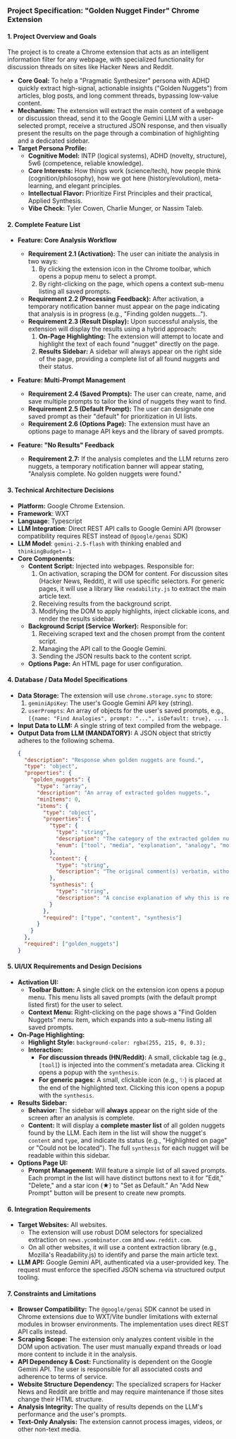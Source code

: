 ### **Project Specification: "Golden Nugget Finder" Chrome Extension**

#### **1. Project Overview and Goals**

The project is to create a Chrome extension that acts as an intelligent information filter for any webpage, with specialized functionality for discussion threads on sites like Hacker News and Reddit.

*   **Core Goal:** To help a "Pragmatic Synthesizer" persona with ADHD quickly extract high-signal, actionable insights ("Golden Nuggets") from articles, blog posts, and long comment threads, bypassing low-value content.
*   **Mechanism:** The extension will extract the main content of a webpage or discussion thread, send it to the Google Gemini LLM with a user-selected prompt, receive a structured JSON response, and then visually present the results on the page through a combination of highlighting and a dedicated sidebar.
*   **Target Persona Profile:**
    *   **Cognitive Model:** INTP (logical systems), ADHD (novelty, structure), 5w6 (competence, reliable knowledge).
    *   **Core Interests:** How things work (science/tech), how people think (cognition/philosophy), how we got here (history/evolution), meta-learning, and elegant principles.
    *   **Intellectual Flavor:** Prioritize First Principles and their practical, Applied Synthesis.
    *   **Vibe Check:** Tyler Cowen, Charlie Munger, or Nassim Taleb.

#### **2. Complete Feature List**

*   **Feature: Core Analysis Workflow**
    *   **Requirement 2.1 (Activation):** The user can initiate the analysis in two ways:
        1.  By clicking the extension icon in the Chrome toolbar, which opens a popup menu to select a prompt.
        2.  By right-clicking on the page, which opens a context sub-menu listing all saved prompts.
    *   **Requirement 2.2 (Processing Feedback):** After activation, a temporary notification banner must appear on the page indicating that analysis is in progress (e.g., "Finding golden nuggets...").
    *   **Requirement 2.3 (Result Display):** Upon successful analysis, the extension will display the results using a hybrid approach:
        1.  **On-Page Highlighting:** The extension will attempt to locate and highlight the text of each found "nugget" directly on the page.
        2.  **Results Sidebar:** A sidebar will always appear on the right side of the page, providing a complete list of all found nuggets and their status.

*   **Feature: Multi-Prompt Management**
    *   **Requirement 2.4 (Saved Prompts):** The user can create, name, and save multiple prompts to tailor the kind of nuggets they want to find.
    *   **Requirement 2.5 (Default Prompt):** The user can designate one saved prompt as their "default" for prioritization in UI lists.
    *   **Requirement 2.6 (Options Page):** The extension must have an options page to manage API keys and the library of saved prompts.

*   **Feature: "No Results" Feedback**
    *   **Requirement 2.7:** If the analysis completes and the LLM returns zero nuggets, a temporary notification banner will appear stating, "Analysis complete. No golden nuggets were found."

#### **3. Technical Architecture Decisions**

*   **Platform:** Google Chrome Extension.
*   **Framework**: WXT
*   **Language**: Typescript
*   **LLM Integration**: Direct REST API calls to Google Gemini API (browser compatibility requires REST instead of `@google/genai` SDK)
*   **LLM Model**: `gemini-2.5-flash` with thinking enabled and `thinkingBudget=-1`
*   **Core Components:**
    *   **Content Script:** Injected into webpages. Responsible for:
        1.  On activation, scraping the DOM for content. For discussion sites (Hacker News, Reddit), it will use specific selectors. For generic pages, it will use a library like `readability.js` to extract the main article text.
        2.  Receiving results from the background script.
        3.  Modifying the DOM to apply highlights, inject clickable icons, and render the results sidebar.
    *   **Background Script (Service Worker):** Responsible for:
        1.  Receiving scraped text and the chosen prompt from the content script.
        2.  Managing the API call to the Google Gemini.
        3.  Sending the JSON results back to the content script.
    *   **Options Page:** An HTML page for user configuration.

#### **4. Database / Data Model Specifications**

*   **Data Storage:** The extension will use `chrome.storage.sync` to store:
    1.  `geminiApiKey`: The user's Google Gemini API key (string).
    2.  `userPrompts`: An array of objects for the user's saved prompts, e.g., `[{name: "Find Analogies", prompt: "...", isDefault: true}, ...]`.
*   **Input Data to LLM:** A single string of text compiled from the webpage.
*   **Output Data from LLM (MANDATORY):** A JSON object that strictly adheres to the following schema.
    ```json
    {
      "description": "Response when golden nuggets are found.",
      "type": "object",
      "properties": {
        "golden_nuggets": {
          "type": "array",
          "description": "An array of extracted golden nuggets.",
          "minItems": 0,
          "items": {
            "type": "object",
            "properties": {
              "type": {
                "type": "string",
                "description": "The category of the extracted golden nugget.",
                "enum": ["tool", "media", "explanation", "analogy", "model"]
              },
              "content": {
                "type": "string",
                "description": "The original comment(s) verbatim, without any changes to wording or symbols."
              },
              "synthesis": {
                "type": "string",
                "description": "A concise explanation of why this is relevant to the persona, connecting it to their core interests or cognitive profile."
              }
            },
            "required": ["type", "content", "synthesis"]
          }
        }
      },
      "required": ["golden_nuggets"]
    }
    ```

#### **5. UI/UX Requirements and Design Decisions**

*   **Activation UI:**
    *   **Toolbar Button:** A single click on the extension icon opens a popup menu. This menu lists all saved prompts (with the default prompt listed first) for the user to select.
    *   **Context Menu:** Right-clicking on the page shows a "Find Golden Nuggets" menu item, which expands into a sub-menu listing all saved prompts.
*   **On-Page Highlighting:**
    *   **Highlight Style:** `background-color: rgba(255, 215, 0, 0.3);`
    *   **Interaction:**
        *   **For discussion threads (HN/Reddit):** A small, clickable tag (e.g., `[tool]`) is injected into the comment's metadata area. Clicking it opens a popup with the `synthesis`.
        *   **For generic pages:** A small, clickable icon (e.g., ✨) is placed at the end of the highlighted text. Clicking this icon opens a popup with the `synthesis`.
*   **Results Sidebar:**
    *   **Behavior:** The sidebar will **always** appear on the right side of the screen after an analysis is complete.
    *   **Content:** It will display a **complete master list** of all golden nuggets found by the LLM. Each item in the list will show the nugget's `content` and `type`, and indicate its status (e.g., "Highlighted on page" or "Could not be located"). The full `synthesis` for each nugget will be readable within this sidebar.
*   **Options Page UI:**
    *   **Prompt Management:** Will feature a simple list of all saved prompts. Each prompt in the list will have distinct buttons next to it for "Edit," "Delete," and a star icon (★) to "Set as Default." An "Add New Prompt" button will be present to create new prompts.

#### **6. Integration Requirements**

*   **Target Websites:** All websites.
    *   The extension will use robust DOM selectors for specialized extraction on `news.ycombinator.com` and `www.reddit.com`.
    *   On all other websites, it will use a content extraction library (e.g., Mozilla's Readability.js) to identify and parse the main article text.
*   **LLM API:** Google Gemini API, authenticated via a user-provided key. The request must enforce the specified JSON schema via structured output tooling.

#### **7. Constraints and Limitations**

*   **Browser Compatibility:** The `@google/genai` SDK cannot be used in Chrome extensions due to WXT/Vite bundler limitations with external modules in browser environments. The implementation uses direct REST API calls instead.
*   **Scraping Scope:** The extension only analyzes content visible in the DOM upon activation. The user must manually expand threads or load more content to include it in the analysis.
*   **API Dependency & Cost:** Functionality is dependent on the Google Gemini API. The user is responsible for all associated costs and adherence to terms of service.
*   **Website Structure Dependency:** The specialized scrapers for Hacker News and Reddit are brittle and may require maintenance if those sites change their HTML structure.
*   **Analysis Integrity:** The quality of results depends on the LLM's performance and the user's prompts.
*   **Text-Only Analysis:** The extension cannot process images, videos, or other non-text media.